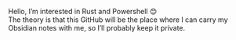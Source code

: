 Hello, I’m interested in Rust and Powershell :blush:  
The theory is that this GitHub will be the place where I can carry my Obsidian notes with me, so I’ll probably keep it private.

<!---
bat-ura/bat-ura is a ✨ special ✨ repository because its `README.md` (this file) appears on your GitHub profile.
You can click the Preview link to take a look at your changes.
--->
